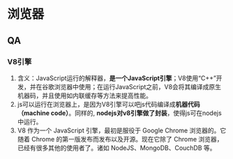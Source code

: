 # 浏览器
## QA
### V8引擎
1. 含义：JavaScript运行的解释器，**是一个JavaScript引擎**；V8使用“C++”开发，并在谷歌浏览器中使用；在运行JavaScript之前，V8会将其编译成原生机器码，并且使用如内联缓存等方法来提高性能。
2. js可以运行在浏览器上，是因为V8引擎可以吧js代码编译成**机器代码（machine code）**。同样的, **nodejs对v8引擎做了封装**，使得js可在nodejs中运行。
3. V8 作为一个 JavaScript 引擎，最初是服役于 Google Chrome 浏览器的。它随着 Chrome 的第一版发布而发布以及开源。现在它除了 Chrome 浏览器，已经有很多其他的使用者了。诸如 NodeJS、MongoDB、CouchDB 等。